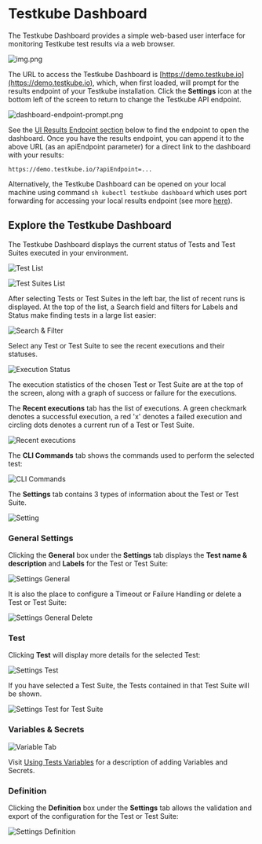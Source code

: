 # Testkube Dashboard

The Testkube Dashboard provides a simple web-based user interface for monitoring Testkube test results via a web browser.

![img.png](../img/dashboard-1.6.png)

The URL to access the Testkube Dashboard is [https://demo.testkube.io](https://demo.testkube.io), which, when first loaded, will prompt for the results endpoint of your Testkube installation. Click the **Settings** icon at the bottom left of the screen to return to change the Testkube API endpoint.

![dashboard-endpoint-prompt.png](../img/dashboard-endpoint-prompt-1.6.png)

See the [UI Results Endpoint section](#ui-results-endpoint) below to find the endpoint to open the dashboard. Once you have the results endpoint, you can append it to the above URL (as an apiEndpoint parameter) for a direct link to the dashboard with your results:

`https://demo.testkube.io/?apiEndpoint=...`

Alternatively, the Testkube Dashboard can be opened on your local machine using command `sh kubectl testkube dashboard` which uses port forwarding for accessing your local results endpoint (see more [here](../cli/testkube_dashboard.md)).

## Explore the Testkube Dashboard

The Testkube Dashboard displays the current status of Tests and Test Suites executed in your environment.

![Test List](../img/test-list-1.6.png)

![Test Suites List](../img/test-suite-list-1.6.png)

After selecting Tests or Test Suites in the left bar, the list of recent runs is displayed. At the top of the list, a Search field and filters for Labels and Status make finding tests in a large list easier:

![Search & Filter](../img/search-filter-1.6.png)

Select any Test or Test Suite to see the recent executions and their statuses.

![Execution Status](../img/execution-status-1.6.png)

The execution statistics of the chosen Test or Test Suite are at the top of the screen, along with a graph of success or failure for the executions.

The **Recent executions** tab has the list of executions. A green checkmark denotes a successful execution, a red 'x' denotes a failed execution and circling dots denotes a current run of a Test or Test Suite.

![Recent executions](../img/recent-executions-1.6.png)

The **CLI Commands** tab shows the commands used to perform the selected test:

![CLI Commands](../img/CLI-commands-1.6.png)

The **Settings** tab contains 3 types of information about the Test or Test Suite.

![Setting](../img/settings-1.6.png)

### General Settings

Clicking the **General** box under the **Settings** tab displays the **Test name & description** and **Labels** for the Test or Test Suite:

![Settings General](../img/settings-general-1.9.png)

It is also the place to configure a Timeout or Failure Handling or delete a Test or Test Suite:

![Settings General Delete](../img/settings-general-delete-1.9.png)

### Test

Clicking **Test** will display more details for the selected Test:

![Settings Test](../img/settings-test-1.9.png)

If you have selected a Test Suite, the Tests contained in that Test Suite will be shown.

![Settings Test for Test Suite](../img/settings-test-suite-1.9.png)

### Variables & Secrets

![Variable Tab](../img/variable-tab-1.6.png)

Visit [Using Tests Variables](./adding-tests-variables.md) for a description of adding Variables and Secrets.

### Definition

Clicking the **Definition** box under the **Settings** tab allows the validation and export of the configuration for the Test or Test Suite:

![Settings Definition](../img/settings-definition-1.9.png)
